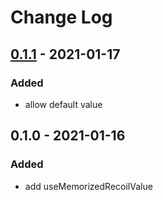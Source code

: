 # Change Log
## [0.1.1](https://github.com/kyushun/use-memorized-recoil-value/compare/v0.1.0...v0.1.1) - 2021-01-17
### Added
- allow default value

## 0.1.0 - 2021-01-16
### Added
- add useMemorizedRecoilValue
